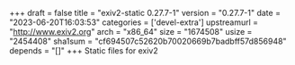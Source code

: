 +++
draft = false
title = "exiv2-static 0.27.7-1"
version = "0.27.7-1"
date = "2023-06-20T16:03:53"
categories = ['devel-extra']
upstreamurl = "http://www.exiv2.org"
arch = "x86_64"
size = "1674508"
usize = "2454408"
sha1sum = "cf694507c52620b70020669b7badbff57d856948"
depends = "[]"
+++
Static files for exiv2